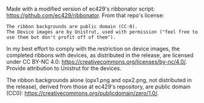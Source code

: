 Made with a modified version of ec429's ribbonator script: https://github.com/ec429/ribbonator. From that repo's license:

	The ribbon backgrounds are public domain (CC-0).
	The Device images are by Unistrut, used with permission ("feel free to use them but don't profit off of them").

In my best effort to comply with the restriction on device images, the completed ribbons with devices, as distributed in the release, are licensed under CC BY-NC 4.0: https://creativecommons.org/licenses/by-nc/4.0/. Provide attribution to Unistrut for the devices.

The ribbon backgrounds alone (opx1.png and opx2.png, not distributed in the release), derived from those at ec429's repository, are public domain (CC0): https://creativecommons.org/publicdomain/zero/1.0/.
